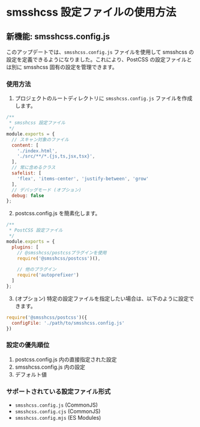 # smsshcss 設定ファイルの使用方法

## 新機能: smsshcss.config.js

このアップデートでは、`smsshcss.config.js` ファイルを使用して smsshcss の設定を定義できるようになりました。これにより、PostCSS の設定ファイルとは別に smsshcss 固有の設定を管理できます。

### 使用方法

1. プロジェクトのルートディレクトリに `smsshcss.config.js` ファイルを作成します。

```js
/**
 * smsshcss 設定ファイル
 */
module.exports = {
  // スキャン対象のファイル
  content: [
    './index.html',
    './src/**/*.{js,ts,jsx,tsx}',
  ],
  // 常に含めるクラス
  safelist: [
    'flex', 'items-center', 'justify-between', 'grow'
  ],
  // デバッグモード (オプション)
  debug: false
};
```

2. postcss.config.js を簡素化します。

```js
/**
 * PostCSS 設定ファイル
 */
module.exports = {
  plugins: [
    // @smsshcss/postcssプラグインを使用
    require('@smsshcss/postcss')(),
    
    // 他のプラグイン
    require('autoprefixer')
  ]
};
```

3. (オプション) 特定の設定ファイルを指定したい場合は、以下のように設定できます。

```js
require('@smsshcss/postcss')({
  configFile: './path/to/smsshcss.config.js'
})
```

### 設定の優先順位

1. postcss.config.js 内の直接指定された設定
2. smsshcss.config.js 内の設定
3. デフォルト値

### サポートされている設定ファイル形式

- `smsshcss.config.js` (CommonJS)
- `smsshcss.config.cjs` (CommonJS)
- `smsshcss.config.mjs` (ES Modules) 